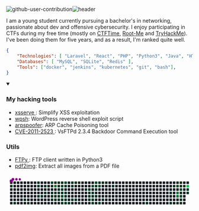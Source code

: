 ![github-user-contribution](https://github.com/user-attachments/assets/20f16eec-0820-42eb-be97-debef13faa09)![header](https://capsule-render.vercel.app/api?type=waving&color=auto&height=220&section=header&text=Anas&fontSize=60&animation=fadeIn&fontAlignY=38&desc=Pentester%2C%20Developer&descAlignY=51&descAlign=62)

I am a young student currently pursuing a bachelor's in networking, passionate about dev and offensive cybersecurity. I enjoy participating in CTFs during my free time (mostly on <a href="https://ctftime.org/user/157452">CTFTime</a>, <a href="https://www.root-me.org/NullBrunk?q=%2FNullbrunk">Root-Me</a> and <a href="https://tryhackme.com/r/p/NullBrunk">TryHackMe</a>). I've been doing them for five years, and as a result, I'm ranked quite well.

```json
{
    "Technologies": [ "Laravel", "React", "PHP", "Python3", "Java", "HTML/CSS/JS" ],
    "Databases": [ "MySQL", "SQLite", "Redis" ],
    "Tools": ["docker", "jenkins", "kubernetes", "git", "bash"],
}
```

<details open>
    <summary><h3>My hacking tools</h3></summary>
    <ul>
        <li><a href="https://www.github.com/NullBrunk/https://github.com/NullBrunk/xsserve">xsserve </a>: Simplify XSS exploitation</li>
        <li><a href="https://www.github.com/NullBrunk/wpsh">wpsh</a>: WordPress reverse shell exploit script</li>
        <li><a href="https://www.github.com/NullBrunk/arpspoofer">arpspoofer</a>: ARP Cache Poisoning tool</li>
        <li><a href="https://www.github.com/NullBrunk/CVE-2011-2523 ">CVE-2011-2523 </a>: VsFTPd 2.3.4 Backdoor Command Execution tool</li>
    </ul>
    <summary><h3>Utils</h3></summary>
    <ul>
        <li><a href="https://www.github.com/NullBrunk/FTPy ">FTPy </a>:  FTP client written in Python3 </li>
        <li><a href="https://www.github.com/NullBrunk/arpspoofer">pdf2img</a>: Extract all images from a PDF file </li>
    </ul>
</details>

<svg viewBox="-16 -32 880 192" width="880" height="192" xmlns="http://www.w3.org/2000/svg"><desc>Generated with https://github.com/Platane/snk</desc><style>:root{--cb:#1b1f230a;--cs:purple;--ce:#161b22;--c0:#161b22;--c1:#01311f;--c2:#034525;--c3:#0f6d31;--c4:#00c647}.c{shape-rendering:geometricPrecision;fill:var(--ce);stroke-width:1px;stroke:var(--cb);animation:none 42700ms linear infinite;width:12px;height:12px}@keyframes c0{0.46%{fill:var(--c1)}0.48%,100%{fill:var(--ce)}}.c.c0{fill:var(--c1);animation-name:c0}@keyframes c1{1.86%{fill:var(--c1)}1.88%,100%{fill:var(--ce)}}.c.c1{fill:var(--c1);animation-name:c1}@keyframes c2{3.27%{fill:var(--c1)}3.29%,100%{fill:var(--ce)}}.c.c2{fill:var(--c1);animation-name:c2}@keyframes c3{2.8%{fill:var(--c1)}2.82%,100%{fill:var(--ce)}}.c.c3{fill:var(--c1);animation-name:c3}@keyframes c4{28.33%{fill:var(--c1)}28.35%,100%{fill:var(--ce)}}.c.c4{fill:var(--c1);animation-name:c4}@keyframes c5{28.09%{fill:var(--c1)}28.11%,100%{fill:var(--ce)}}.c.c5{fill:var(--c1);animation-name:c5}@keyframes c6{4.44%{fill:var(--c1)}4.46%,100%{fill:var(--ce)}}.c.c6{fill:var(--c1);animation-name:c6}@keyframes c7{4.67%{fill:var(--c1)}4.69%,100%{fill:var(--ce)}}.c.c7{fill:var(--c1);animation-name:c7}@keyframes c8{27.62%{fill:var(--c1)}27.64%,100%{fill:var(--ce)}}.c.c8{fill:var(--c1);animation-name:c8}@keyframes c9{5.14%{fill:var(--c1)}5.16%,100%{fill:var(--ce)}}.c.c9{fill:var(--c1);animation-name:c9}@keyframes ca{57.84%{fill:var(--c2)}57.86%,100%{fill:var(--ce)}}.c.ca{fill:var(--c2);animation-name:ca}@keyframes cb{27.16%{fill:var(--c1)}27.18%,100%{fill:var(--ce)}}.c.cb{fill:var(--c1);animation-name:cb}@keyframes cc{5.61%{fill:var(--c1)}5.63%,100%{fill:var(--ce)}}.c.cc{fill:var(--c1);animation-name:cc}@keyframes cd{8.19%{fill:var(--c1)}8.21%,100%{fill:var(--ce)}}.c.cd{fill:var(--c1);animation-name:cd}@keyframes ce{8.42%{fill:var(--c1)}8.44%,100%{fill:var(--ce)}}.c.ce{fill:var(--c1);animation-name:ce}@keyframes cf{25.75%{fill:var(--c1)}25.77%,100%{fill:var(--ce)}}.c.cf{fill:var(--c1);animation-name:cf}@keyframes cg{77.51%{fill:var(--c3)}77.53%,100%{fill:var(--ce)}}.c.cg{fill:var(--c3);animation-name:cg}@keyframes ch{5.84%{fill:var(--c1)}5.86%,100%{fill:var(--ce)}}.c.ch{fill:var(--c1);animation-name:ch}@keyframes ci{7.95%{fill:var(--c1)}7.97%,100%{fill:var(--ce)}}.c.ci{fill:var(--c1);animation-name:ci}@keyframes cj{8.66%{fill:var(--c1)}8.68%,100%{fill:var(--ce)}}.c.cj{fill:var(--c1);animation-name:cj}@keyframes ck{24.58%{fill:var(--c1)}24.6%,100%{fill:var(--ce)}}.c.ck{fill:var(--c1);animation-name:ck}@keyframes cl{24.35%{fill:var(--c1)}24.37%,100%{fill:var(--ce)}}.c.cl{fill:var(--c1);animation-name:cl}@keyframes cm{24.11%{fill:var(--c1)}24.13%,100%{fill:var(--ce)}}.c.cm{fill:var(--c1);animation-name:cm}@keyframes cn{6.08%{fill:var(--c1)}6.1%,100%{fill:var(--ce)}}.c.cn{fill:var(--c1);animation-name:cn}@keyframes co{7.72%{fill:var(--c1)}7.74%,100%{fill:var(--ce)}}.c.co{fill:var(--c1);animation-name:co}@keyframes cp{7.48%{fill:var(--c1)}7.5%,100%{fill:var(--ce)}}.c.cp{fill:var(--c1);animation-name:cp}@keyframes cq{24.81%{fill:var(--c1)}24.83%,100%{fill:var(--ce)}}.c.cq{fill:var(--c1);animation-name:cq}@keyframes cr{55.49%{fill:var(--c2)}55.51%,100%{fill:var(--ce)}}.c.cr{fill:var(--c2);animation-name:cr}@keyframes cs{23.88%{fill:var(--c1)}23.9%,100%{fill:var(--ce)}}.c.cs{fill:var(--c1);animation-name:cs}@keyframes ct{6.31%{fill:var(--c1)}6.33%,100%{fill:var(--ce)}}.c.ct{fill:var(--c1);animation-name:ct}@keyframes cu{56.2%{fill:var(--c2)}56.22%,100%{fill:var(--ce)}}.c.cu{fill:var(--c2);animation-name:cu}@keyframes cv{7.25%{fill:var(--c1)}7.27%,100%{fill:var(--ce)}}.c.cv{fill:var(--c1);animation-name:cv}@keyframes cw{9.36%{fill:var(--c1)}9.38%,100%{fill:var(--ce)}}.c.cw{fill:var(--c1);animation-name:cw}@keyframes cx{55.03%{fill:var(--c2)}55.05%,100%{fill:var(--ce)}}.c.cx{fill:var(--c2);animation-name:cx}@keyframes cy{23.41%{fill:var(--c1)}23.43%,100%{fill:var(--ce)}}.c.cy{fill:var(--c1);animation-name:cy}@keyframes cz{6.55%{fill:var(--c1)}6.57%,100%{fill:var(--ce)}}.c.cz{fill:var(--c1);animation-name:cz}@keyframes c10{6.78%{fill:var(--c1)}6.8%,100%{fill:var(--ce)}}.c.c10{fill:var(--c1);animation-name:c10}@keyframes c11{7.02%{fill:var(--c1)}7.04%,100%{fill:var(--ce)}}.c.c11{fill:var(--c1);animation-name:c11}@keyframes c12{9.59%{fill:var(--c1)}9.61%,100%{fill:var(--ce)}}.c.c12{fill:var(--c1);animation-name:c12}@keyframes c13{9.83%{fill:var(--c1)}9.85%,100%{fill:var(--ce)}}.c.c13{fill:var(--c1);animation-name:c13}@keyframes c14{22.71%{fill:var(--c1)}22.73%,100%{fill:var(--ce)}}.c.c14{fill:var(--c1);animation-name:c14}@keyframes c15{22.94%{fill:var(--c1)}22.96%,100%{fill:var(--ce)}}.c.c15{fill:var(--c1);animation-name:c15}@keyframes c16{10.29%{fill:var(--c1)}10.31%,100%{fill:var(--ce)}}.c.c16{fill:var(--c1);animation-name:c16}@keyframes c17{22.47%{fill:var(--c1)}22.49%,100%{fill:var(--ce)}}.c.c17{fill:var(--c1);animation-name:c17}@keyframes c18{10.53%{fill:var(--c1)}10.55%,100%{fill:var(--ce)}}.c.c18{fill:var(--c1);animation-name:c18}@keyframes c19{22.24%{fill:var(--c1)}22.26%,100%{fill:var(--ce)}}.c.c19{fill:var(--c1);animation-name:c19}@keyframes c1a{11%{fill:var(--c1)}11.02%,100%{fill:var(--ce)}}.c.c1a{fill:var(--c1);animation-name:c1a}@keyframes c1b{13.81%{fill:var(--c1)}13.83%,100%{fill:var(--ce)}}.c.c1b{fill:var(--c1);animation-name:c1b}@keyframes c1c{13.57%{fill:var(--c1)}13.59%,100%{fill:var(--ce)}}.c.c1c{fill:var(--c1);animation-name:c1c}@keyframes c1d{14.28%{fill:var(--c1)}14.3%,100%{fill:var(--ce)}}.c.c1d{fill:var(--c1);animation-name:c1d}@keyframes c1e{14.98%{fill:var(--c1)}15%,100%{fill:var(--ce)}}.c.c1e{fill:var(--c1);animation-name:c1e}@keyframes c1f{15.21%{fill:var(--c1)}15.23%,100%{fill:var(--ce)}}.c.c1f{fill:var(--c1);animation-name:c1f}@keyframes c1g{52.92%{fill:var(--c2)}52.94%,100%{fill:var(--ce)}}.c.c1g{fill:var(--c2);animation-name:c1g}@keyframes c1h{14.51%{fill:var(--c1)}14.53%,100%{fill:var(--ce)}}.c.c1h{fill:var(--c1);animation-name:c1h}@keyframes c1i{12.4%{fill:var(--c1)}12.42%,100%{fill:var(--ce)}}.c.c1i{fill:var(--c1);animation-name:c1i}@keyframes c1j{12.17%{fill:var(--c1)}12.19%,100%{fill:var(--ce)}}.c.c1j{fill:var(--c1);animation-name:c1j}@keyframes c1k{11.93%{fill:var(--c1)}11.95%,100%{fill:var(--ce)}}.c.c1k{fill:var(--c1);animation-name:c1k}@keyframes c1l{52.45%{fill:var(--c2)}52.47%,100%{fill:var(--ce)}}.c.c1l{fill:var(--c2);animation-name:c1l}@keyframes c1m{51.75%{fill:var(--c1)}51.77%,100%{fill:var(--ce)}}.c.c1m{fill:var(--c1);animation-name:c1m}@keyframes c1n{13.1%{fill:var(--c1)}13.12%,100%{fill:var(--ce)}}.c.c1n{fill:var(--c1);animation-name:c1n}@keyframes c1o{12.64%{fill:var(--c1)}12.66%,100%{fill:var(--ce)}}.c.c1o{fill:var(--c1);animation-name:c1o}@keyframes c1p{20.36%{fill:var(--c1)}20.38%,100%{fill:var(--ce)}}.c.c1p{fill:var(--c1);animation-name:c1p}@keyframes c1q{51.98%{fill:var(--c2)}52%,100%{fill:var(--ce)}}.c.c1q{fill:var(--c2);animation-name:c1q}@keyframes c1r{16.62%{fill:var(--c1)}16.64%,100%{fill:var(--ce)}}.c.c1r{fill:var(--c1);animation-name:c1r}@keyframes c1s{18.26%{fill:var(--c1)}18.28%,100%{fill:var(--ce)}}.c.c1s{fill:var(--c1);animation-name:c1s}@keyframes c1t{16.15%{fill:var(--c1)}16.17%,100%{fill:var(--ce)}}.c.c1t{fill:var(--c1);animation-name:c1t}@keyframes c1u{18.49%{fill:var(--c1)}18.51%,100%{fill:var(--ce)}}.c.c1u{fill:var(--c1);animation-name:c1u}@keyframes c1v{19.19%{fill:var(--c1)}19.21%,100%{fill:var(--ce)}}.c.c1v{fill:var(--c1);animation-name:c1v}@keyframes c1w{37.23%{fill:var(--c1)}37.25%,100%{fill:var(--ce)}}.c.c1w{fill:var(--c1);animation-name:c1w}@keyframes c1x{43.32%{fill:var(--c1)}43.34%,100%{fill:var(--ce)}}.c.c1x{fill:var(--c1);animation-name:c1x}@keyframes c1y{38.87%{fill:var(--c1)}38.89%,100%{fill:var(--ce)}}.c.c1y{fill:var(--c1);animation-name:c1y}@keyframes c1z{42.61%{fill:var(--c1)}42.63%,100%{fill:var(--ce)}}.c.c1z{fill:var(--c1);animation-name:c1z}@keyframes c20{42.14%{fill:var(--c1)}42.16%,100%{fill:var(--ce)}}.c.c20{fill:var(--c1);animation-name:c20}@keyframes c21{67.2%{fill:var(--c2)}67.22%,100%{fill:var(--ce)}}.c.c21{fill:var(--c2);animation-name:c21}@keyframes c22{68.61%{fill:var(--c3)}68.63%,100%{fill:var(--ce)}}.c.c22{fill:var(--c3);animation-name:c22}@keyframes c23{68.37%{fill:var(--c3)}68.39%,100%{fill:var(--ce)}}.c.c23{fill:var(--c3);animation-name:c23}@keyframes c24{39.33%{fill:var(--c1)}39.35%,100%{fill:var(--ce)}}.c.c24{fill:var(--c1);animation-name:c24}@keyframes c25{41.91%{fill:var(--c1)}41.93%,100%{fill:var(--ce)}}.c.c25{fill:var(--c1);animation-name:c25}@keyframes c26{41.68%{fill:var(--c1)}41.7%,100%{fill:var(--ce)}}.c.c26{fill:var(--c1);animation-name:c26}@keyframes c27{45.66%{fill:var(--c2)}45.68%,100%{fill:var(--ce)}}.c.c27{fill:var(--c2);animation-name:c27}@keyframes c28{45.42%{fill:var(--c1)}45.44%,100%{fill:var(--ce)}}.c.c28{fill:var(--c1);animation-name:c28}@keyframes c29{68.14%{fill:var(--c2)}68.16%,100%{fill:var(--ce)}}.c.c29{fill:var(--c2);animation-name:c29}@keyframes c2a{39.8%{fill:var(--c1)}39.82%,100%{fill:var(--ce)}}.c.c2a{fill:var(--c1);animation-name:c2a}@keyframes c2b{39.57%{fill:var(--c1)}39.59%,100%{fill:var(--ce)}}.c.c2b{fill:var(--c1);animation-name:c2b}@keyframes c2c{41.44%{fill:var(--c1)}41.46%,100%{fill:var(--ce)}}.c.c2c{fill:var(--c1);animation-name:c2c}@keyframes c2d{87.11%{fill:var(--c4)}87.13%,100%{fill:var(--ce)}}.c.c2d{fill:var(--c4);animation-name:c2d}@keyframes c2e{40.97%{fill:var(--c1)}40.99%,100%{fill:var(--ce)}}.c.c2e{fill:var(--c1);animation-name:c2e}@keyframes c2f{40.74%{fill:var(--c1)}40.76%,100%{fill:var(--ce)}}.c.c2f{fill:var(--c1);animation-name:c2f}.u{transform-origin:0 0;transform:scale(0,1);animation:none linear 42700ms infinite}@keyframes u0{0.46%{transform:scale(0.000,1)}0.48%,1.86%{transform:scale(0.014,1)}1.88%,2.8%{transform:scale(0.027,1)}2.82%,3.27%{transform:scale(0.041,1)}3.29%,4.44%{transform:scale(0.055,1)}4.46%,4.67%{transform:scale(0.068,1)}4.69%,5.14%{transform:scale(0.082,1)}5.16%,5.61%{transform:scale(0.096,1)}5.63%,5.84%{transform:scale(0.110,1)}5.86%,6.08%{transform:scale(0.123,1)}6.1%,6.31%{transform:scale(0.137,1)}6.33%,6.55%{transform:scale(0.151,1)}6.57%,6.78%{transform:scale(0.164,1)}6.8%,7.02%{transform:scale(0.178,1)}7.04%,7.25%{transform:scale(0.192,1)}7.27%,7.48%{transform:scale(0.205,1)}7.5%,7.72%{transform:scale(0.219,1)}7.74%,7.95%{transform:scale(0.233,1)}7.97%,8.19%{transform:scale(0.247,1)}8.21%,8.42%{transform:scale(0.260,1)}8.44%,8.66%{transform:scale(0.274,1)}8.68%,9.36%{transform:scale(0.288,1)}9.38%,9.59%{transform:scale(0.301,1)}9.61%,9.83%{transform:scale(0.315,1)}9.85%,10.29%{transform:scale(0.329,1)}10.31%,10.53%{transform:scale(0.342,1)}10.55%,11%{transform:scale(0.356,1)}11.02%,11.93%{transform:scale(0.370,1)}11.95%,12.17%{transform:scale(0.384,1)}12.19%,12.4%{transform:scale(0.397,1)}12.42%,12.64%{transform:scale(0.411,1)}12.66%,13.1%{transform:scale(0.425,1)}13.12%,13.57%{transform:scale(0.438,1)}13.59%,13.81%{transform:scale(0.452,1)}13.83%,14.28%{transform:scale(0.466,1)}14.3%,14.51%{transform:scale(0.479,1)}14.53%,14.98%{transform:scale(0.493,1)}15%,15.21%{transform:scale(0.507,1)}15.23%,16.15%{transform:scale(0.521,1)}16.17%,16.62%{transform:scale(0.534,1)}16.64%,18.26%{transform:scale(0.548,1)}18.28%,18.49%{transform:scale(0.562,1)}18.51%,19.19%{transform:scale(0.575,1)}19.21%,20.36%{transform:scale(0.589,1)}20.38%,22.24%{transform:scale(0.603,1)}22.26%,22.47%{transform:scale(0.616,1)}22.49%,22.71%{transform:scale(0.630,1)}22.73%,22.94%{transform:scale(0.644,1)}22.96%,23.41%{transform:scale(0.658,1)}23.43%,23.88%{transform:scale(0.671,1)}23.9%,24.11%{transform:scale(0.685,1)}24.13%,24.35%{transform:scale(0.699,1)}24.37%,24.58%{transform:scale(0.712,1)}24.6%,24.81%{transform:scale(0.726,1)}24.83%,25.75%{transform:scale(0.740,1)}25.77%,27.16%{transform:scale(0.753,1)}27.18%,27.62%{transform:scale(0.767,1)}27.64%,28.09%{transform:scale(0.781,1)}28.11%,28.33%{transform:scale(0.795,1)}28.35%,37.23%{transform:scale(0.808,1)}37.25%,38.87%{transform:scale(0.822,1)}38.89%,39.33%{transform:scale(0.836,1)}39.35%,39.57%{transform:scale(0.849,1)}39.59%,39.8%{transform:scale(0.863,1)}39.82%,40.74%{transform:scale(0.877,1)}40.76%,40.97%{transform:scale(0.890,1)}40.99%,41.44%{transform:scale(0.904,1)}41.46%,41.68%{transform:scale(0.918,1)}41.7%,41.91%{transform:scale(0.932,1)}41.93%,42.14%{transform:scale(0.945,1)}42.16%,42.61%{transform:scale(0.959,1)}42.63%,43.32%{transform:scale(0.973,1)}43.34%,45.42%{transform:scale(0.986,1)}45.44%,100%{transform:scale(1.000,1)}}.u.u0{fill:var(--c1);animation-name:u0;transform-origin:0.0px 0}@keyframes u1{45.66%{transform:scale(0.000,1)}45.68%,100%{transform:scale(1.000,1)}}.u.u1{fill:var(--c2);animation-name:u1;transform-origin:703.5px 0}@keyframes u2{51.75%{transform:scale(0.000,1)}51.77%,100%{transform:scale(1.000,1)}}.u.u2{fill:var(--c1);animation-name:u2;transform-origin:713.1px 0}@keyframes u3{51.98%{transform:scale(0.000,1)}52%,52.45%{transform:scale(0.111,1)}52.47%,52.92%{transform:scale(0.222,1)}52.94%,55.03%{transform:scale(0.333,1)}55.05%,55.49%{transform:scale(0.444,1)}55.51%,56.2%{transform:scale(0.556,1)}56.22%,57.84%{transform:scale(0.667,1)}57.86%,67.2%{transform:scale(0.778,1)}67.22%,68.14%{transform:scale(0.889,1)}68.16%,100%{transform:scale(1.000,1)}}.u.u3{fill:var(--c2);animation-name:u3;transform-origin:722.7px 0}@keyframes u4{68.37%{transform:scale(0.000,1)}68.39%,68.61%{transform:scale(0.333,1)}68.63%,77.51%{transform:scale(0.667,1)}77.53%,100%{transform:scale(1.000,1)}}.u.u4{fill:var(--c3);animation-name:u4;transform-origin:809.5px 0}@keyframes u5{87.11%{transform:scale(0.000,1)}87.13%,100%{transform:scale(1.000,1)}}.u.u5{fill:var(--c4);animation-name:u5;transform-origin:838.4px 0}.s{shape-rendering:geometricPrecision;fill:var(--cs);animation:none linear 42700ms infinite}@keyframes s0{0%,99.77%{transform:translate(0px,-16px)}0.47%{transform:translate(0px,16px)}0.7%{transform:translate(16px,16px)}1.87%{transform:translate(16px,96px)}2.81%{transform:translate(80px,96px)}3.04%{transform:translate(80px,80px)}3.28%{transform:translate(64px,80px)}3.51%{transform:translate(64px,64px)}4.92%{transform:translate(160px,64px)}5.15%{transform:translate(160px,48px)}6.56%{transform:translate(256px,48px)}7.03%{transform:translate(256px,80px)}7.49%{transform:translate(224px,80px)}7.73%,56.44%{transform:translate(224px,64px)}8.2%{transform:translate(192px,64px)}8.43%{transform:translate(192px,80px)}9.13%{transform:translate(240px,80px)}9.37%{transform:translate(240px,96px)}10.07%{transform:translate(288px,96px)}10.3%{transform:translate(288px,80px)}10.77%{transform:translate(320px,80px)}11.01%{transform:translate(320px,96px)}11.94%{transform:translate(384px,96px)}12.41%,14.75%{transform:translate(384px,64px)}12.65%{transform:translate(400px,64px)}13.11%,51.52%{transform:translate(400px,32px)}13.82%{transform:translate(352px,32px)}14.05%{transform:translate(352px,48px)}14.52%{transform:translate(384px,48px)}14.99%{transform:translate(368px,64px)}15.22%{transform:translate(368px,80px)}16.16%,17.1%{transform:translate(432px,80px)}16.39%{transform:translate(432px,96px)}16.63%{transform:translate(416px,96px)}16.86%{transform:translate(416px,80px)}18.27%{transform:translate(432px,0px)}18.97%{transform:translate(480px,0px)}19.2%{transform:translate(480px,16px)}19.44%{transform:translate(464px,16px)}19.67%{transform:translate(464px,0px)}20.37%,52.22%{transform:translate(416px,0px)}20.61%{transform:translate(416px,-16px)}22.01%{transform:translate(320px,-16px)}22.25%{transform:translate(320px,0px)}22.72%{transform:translate(288px,0px)}22.95%{transform:translate(288px,16px)}23.42%{transform:translate(256px,16px)}23.65%{transform:translate(256px,32px)}24.12%,26.46%{transform:translate(224px,32px)}24.59%,26%,57.38%{transform:translate(224px,0px)}24.82%,55.27%{transform:translate(240px,0px)}25.06%{transform:translate(240px,-16px)}25.53%{transform:translate(208px,-16px)}25.76%,77.75%{transform:translate(208px,0px)}26.93%,29.74%{transform:translate(192px,32px)}27.17%,29.51%{transform:translate(192px,16px)}28.1%{transform:translate(128px,16px)}28.34%{transform:translate(128px,0px)}29.04%{transform:translate(176px,0px)}29.27%{transform:translate(176px,16px)}36.3%{transform:translate(640px,32px)}37.24%{transform:translate(640px,96px)}39.58%{transform:translate(800px,96px)}39.81%{transform:translate(800px,80px)}40.28%{transform:translate(832px,80px)}40.98%{transform:translate(832px,32px)}41.22%{transform:translate(816px,32px)}41.45%{transform:translate(816px,16px)}41.69%,67.45%{transform:translate(800px,16px)}41.92%{transform:translate(800px,0px)}42.39%{transform:translate(768px,0px)}42.62%{transform:translate(768px,16px)}42.86%{transform:translate(752px,16px)}43.56%{transform:translate(752px,64px)}43.79%{transform:translate(768px,64px)}44.03%{transform:translate(768px,80px)}44.73%{transform:translate(816px,80px)}45.2%{transform:translate(816px,48px)}45.43%{transform:translate(800px,48px)}45.67%{transform:translate(800px,32px)}51.76%{transform:translate(400px,16px)}51.99%{transform:translate(416px,16px)}52.69%{transform:translate(384px,0px)}52.93%{transform:translate(384px,16px)}53.16%{transform:translate(368px,16px)}53.4%{transform:translate(368px,0px)}56.21%{transform:translate(240px,64px)}57.85%{transform:translate(192px,0px)}58.08%{transform:translate(192px,-16px)}66.74%{transform:translate(784px,-16px)}67.21%,69.09%{transform:translate(784px,16px)}68.15%{transform:translate(800px,64px)}68.38%{transform:translate(784px,64px)}77.52%{transform:translate(208px,16px)}86.89%{transform:translate(832px,0px)}87.12%{transform:translate(832px,16px)}98.36%{transform:translate(64px,16px)}98.83%{transform:translate(64px,-16px)}}.s.s0{transform:translate(0px,-16px);animation-name:s0}@keyframes s1{0%,99.77%{transform:translate(16px,-16px)}0.23%{transform:translate(0px,-16px)}0.7%{transform:translate(0px,16px)}0.94%{transform:translate(16px,16px)}2.11%{transform:translate(16px,96px)}3.04%{transform:translate(80px,96px)}3.28%{transform:translate(80px,80px)}3.51%{transform:translate(64px,80px)}3.75%{transform:translate(64px,64px)}5.15%{transform:translate(160px,64px)}5.39%{transform:translate(160px,48px)}6.79%{transform:translate(256px,48px)}7.26%{transform:translate(256px,80px)}7.73%{transform:translate(224px,80px)}7.96%,56.67%{transform:translate(224px,64px)}8.43%{transform:translate(192px,64px)}8.67%{transform:translate(192px,80px)}9.37%{transform:translate(240px,80px)}9.6%{transform:translate(240px,96px)}10.3%{transform:translate(288px,96px)}10.54%{transform:translate(288px,80px)}11.01%{transform:translate(320px,80px)}11.24%{transform:translate(320px,96px)}12.18%{transform:translate(384px,96px)}12.65%,14.99%{transform:translate(384px,64px)}12.88%{transform:translate(400px,64px)}13.35%,51.76%{transform:translate(400px,32px)}14.05%{transform:translate(352px,32px)}14.29%{transform:translate(352px,48px)}14.75%{transform:translate(384px,48px)}15.22%{transform:translate(368px,64px)}15.46%{transform:translate(368px,80px)}16.39%,17.33%{transform:translate(432px,80px)}16.63%{transform:translate(432px,96px)}16.86%{transform:translate(416px,96px)}17.1%{transform:translate(416px,80px)}18.5%{transform:translate(432px,0px)}19.2%{transform:translate(480px,0px)}19.44%{transform:translate(480px,16px)}19.67%{transform:translate(464px,16px)}19.91%{transform:translate(464px,0px)}20.61%,52.46%{transform:translate(416px,0px)}20.84%{transform:translate(416px,-16px)}22.25%{transform:translate(320px,-16px)}22.48%{transform:translate(320px,0px)}22.95%{transform:translate(288px,0px)}23.19%{transform:translate(288px,16px)}23.65%{transform:translate(256px,16px)}23.89%{transform:translate(256px,32px)}24.36%,26.7%{transform:translate(224px,32px)}24.82%,26.23%,57.61%{transform:translate(224px,0px)}25.06%,55.5%{transform:translate(240px,0px)}25.29%{transform:translate(240px,-16px)}25.76%{transform:translate(208px,-16px)}26%,77.99%{transform:translate(208px,0px)}27.17%,29.98%{transform:translate(192px,32px)}27.4%,29.74%{transform:translate(192px,16px)}28.34%{transform:translate(128px,16px)}28.57%{transform:translate(128px,0px)}29.27%{transform:translate(176px,0px)}29.51%{transform:translate(176px,16px)}36.53%{transform:translate(640px,32px)}37.47%{transform:translate(640px,96px)}39.81%{transform:translate(800px,96px)}40.05%{transform:translate(800px,80px)}40.52%{transform:translate(832px,80px)}41.22%{transform:translate(832px,32px)}41.45%{transform:translate(816px,32px)}41.69%{transform:translate(816px,16px)}41.92%,67.68%{transform:translate(800px,16px)}42.15%{transform:translate(800px,0px)}42.62%{transform:translate(768px,0px)}42.86%{transform:translate(768px,16px)}43.09%{transform:translate(752px,16px)}43.79%{transform:translate(752px,64px)}44.03%{transform:translate(768px,64px)}44.26%{transform:translate(768px,80px)}44.96%{transform:translate(816px,80px)}45.43%{transform:translate(816px,48px)}45.67%{transform:translate(800px,48px)}45.9%{transform:translate(800px,32px)}51.99%{transform:translate(400px,16px)}52.22%{transform:translate(416px,16px)}52.93%{transform:translate(384px,0px)}53.16%{transform:translate(384px,16px)}53.4%{transform:translate(368px,16px)}53.63%{transform:translate(368px,0px)}56.44%{transform:translate(240px,64px)}58.08%{transform:translate(192px,0px)}58.31%{transform:translate(192px,-16px)}66.98%{transform:translate(784px,-16px)}67.45%,69.32%{transform:translate(784px,16px)}68.38%{transform:translate(800px,64px)}68.62%{transform:translate(784px,64px)}77.75%{transform:translate(208px,16px)}87.12%{transform:translate(832px,0px)}87.35%{transform:translate(832px,16px)}98.59%{transform:translate(64px,16px)}99.06%{transform:translate(64px,-16px)}}.s.s1{transform:translate(16px,-16px);animation-name:s1}@keyframes s2{0%,99.77%{transform:translate(32px,-16px)}0.47%{transform:translate(0px,-16px)}0.94%{transform:translate(0px,16px)}1.17%{transform:translate(16px,16px)}2.34%{transform:translate(16px,96px)}3.28%{transform:translate(80px,96px)}3.51%{transform:translate(80px,80px)}3.75%{transform:translate(64px,80px)}3.98%{transform:translate(64px,64px)}5.39%{transform:translate(160px,64px)}5.62%{transform:translate(160px,48px)}7.03%{transform:translate(256px,48px)}7.49%{transform:translate(256px,80px)}7.96%{transform:translate(224px,80px)}8.2%,56.91%{transform:translate(224px,64px)}8.67%{transform:translate(192px,64px)}8.9%{transform:translate(192px,80px)}9.6%{transform:translate(240px,80px)}9.84%{transform:translate(240px,96px)}10.54%{transform:translate(288px,96px)}10.77%{transform:translate(288px,80px)}11.24%{transform:translate(320px,80px)}11.48%{transform:translate(320px,96px)}12.41%{transform:translate(384px,96px)}12.88%,15.22%{transform:translate(384px,64px)}13.11%{transform:translate(400px,64px)}13.58%,51.99%{transform:translate(400px,32px)}14.29%{transform:translate(352px,32px)}14.52%{transform:translate(352px,48px)}14.99%{transform:translate(384px,48px)}15.46%{transform:translate(368px,64px)}15.69%{transform:translate(368px,80px)}16.63%,17.56%{transform:translate(432px,80px)}16.86%{transform:translate(432px,96px)}17.1%{transform:translate(416px,96px)}17.33%{transform:translate(416px,80px)}18.74%{transform:translate(432px,0px)}19.44%{transform:translate(480px,0px)}19.67%{transform:translate(480px,16px)}19.91%{transform:translate(464px,16px)}20.14%{transform:translate(464px,0px)}20.84%,52.69%{transform:translate(416px,0px)}21.08%{transform:translate(416px,-16px)}22.48%{transform:translate(320px,-16px)}22.72%{transform:translate(320px,0px)}23.19%{transform:translate(288px,0px)}23.42%{transform:translate(288px,16px)}23.89%{transform:translate(256px,16px)}24.12%{transform:translate(256px,32px)}24.59%,26.93%{transform:translate(224px,32px)}25.06%,26.46%,57.85%{transform:translate(224px,0px)}25.29%,55.74%{transform:translate(240px,0px)}25.53%{transform:translate(240px,-16px)}26%{transform:translate(208px,-16px)}26.23%,78.22%{transform:translate(208px,0px)}27.4%,30.21%{transform:translate(192px,32px)}27.63%,29.98%{transform:translate(192px,16px)}28.57%{transform:translate(128px,16px)}28.81%{transform:translate(128px,0px)}29.51%{transform:translate(176px,0px)}29.74%{transform:translate(176px,16px)}36.77%{transform:translate(640px,32px)}37.7%{transform:translate(640px,96px)}40.05%{transform:translate(800px,96px)}40.28%{transform:translate(800px,80px)}40.75%{transform:translate(832px,80px)}41.45%{transform:translate(832px,32px)}41.69%{transform:translate(816px,32px)}41.92%{transform:translate(816px,16px)}42.15%,67.92%{transform:translate(800px,16px)}42.39%{transform:translate(800px,0px)}42.86%{transform:translate(768px,0px)}43.09%{transform:translate(768px,16px)}43.33%{transform:translate(752px,16px)}44.03%{transform:translate(752px,64px)}44.26%{transform:translate(768px,64px)}44.5%{transform:translate(768px,80px)}45.2%{transform:translate(816px,80px)}45.67%{transform:translate(816px,48px)}45.9%{transform:translate(800px,48px)}46.14%{transform:translate(800px,32px)}52.22%{transform:translate(400px,16px)}52.46%{transform:translate(416px,16px)}53.16%{transform:translate(384px,0px)}53.4%{transform:translate(384px,16px)}53.63%{transform:translate(368px,16px)}53.86%{transform:translate(368px,0px)}56.67%{transform:translate(240px,64px)}58.31%{transform:translate(192px,0px)}58.55%{transform:translate(192px,-16px)}67.21%{transform:translate(784px,-16px)}67.68%,69.56%{transform:translate(784px,16px)}68.62%{transform:translate(800px,64px)}68.85%{transform:translate(784px,64px)}77.99%{transform:translate(208px,16px)}87.35%{transform:translate(832px,0px)}87.59%{transform:translate(832px,16px)}98.83%{transform:translate(64px,16px)}99.3%{transform:translate(64px,-16px)}}.s.s2{transform:translate(32px,-16px);animation-name:s2}@keyframes s3{0%,99.77%{transform:translate(48px,-16px)}0.7%{transform:translate(0px,-16px)}1.17%{transform:translate(0px,16px)}1.41%{transform:translate(16px,16px)}2.58%{transform:translate(16px,96px)}3.51%{transform:translate(80px,96px)}3.75%{transform:translate(80px,80px)}3.98%{transform:translate(64px,80px)}4.22%{transform:translate(64px,64px)}5.62%{transform:translate(160px,64px)}5.85%{transform:translate(160px,48px)}7.26%{transform:translate(256px,48px)}7.73%{transform:translate(256px,80px)}8.2%{transform:translate(224px,80px)}8.43%,57.14%{transform:translate(224px,64px)}8.9%{transform:translate(192px,64px)}9.13%{transform:translate(192px,80px)}9.84%{transform:translate(240px,80px)}10.07%{transform:translate(240px,96px)}10.77%{transform:translate(288px,96px)}11.01%{transform:translate(288px,80px)}11.48%{transform:translate(320px,80px)}11.71%{transform:translate(320px,96px)}12.65%{transform:translate(384px,96px)}13.11%,15.46%{transform:translate(384px,64px)}13.35%{transform:translate(400px,64px)}13.82%,52.22%{transform:translate(400px,32px)}14.52%{transform:translate(352px,32px)}14.75%{transform:translate(352px,48px)}15.22%{transform:translate(384px,48px)}15.69%{transform:translate(368px,64px)}15.93%{transform:translate(368px,80px)}16.86%,17.8%{transform:translate(432px,80px)}17.1%{transform:translate(432px,96px)}17.33%{transform:translate(416px,96px)}17.56%{transform:translate(416px,80px)}18.97%{transform:translate(432px,0px)}19.67%{transform:translate(480px,0px)}19.91%{transform:translate(480px,16px)}20.14%{transform:translate(464px,16px)}20.37%{transform:translate(464px,0px)}21.08%,52.93%{transform:translate(416px,0px)}21.31%{transform:translate(416px,-16px)}22.72%{transform:translate(320px,-16px)}22.95%{transform:translate(320px,0px)}23.42%{transform:translate(288px,0px)}23.65%{transform:translate(288px,16px)}24.12%{transform:translate(256px,16px)}24.36%{transform:translate(256px,32px)}24.82%,27.17%{transform:translate(224px,32px)}25.29%,26.7%,58.08%{transform:translate(224px,0px)}25.53%,55.97%{transform:translate(240px,0px)}25.76%{transform:translate(240px,-16px)}26.23%{transform:translate(208px,-16px)}26.46%,78.45%{transform:translate(208px,0px)}27.63%,30.44%{transform:translate(192px,32px)}27.87%,30.21%{transform:translate(192px,16px)}28.81%{transform:translate(128px,16px)}29.04%{transform:translate(128px,0px)}29.74%{transform:translate(176px,0px)}29.98%{transform:translate(176px,16px)}37%{transform:translate(640px,32px)}37.94%{transform:translate(640px,96px)}40.28%{transform:translate(800px,96px)}40.52%{transform:translate(800px,80px)}40.98%{transform:translate(832px,80px)}41.69%{transform:translate(832px,32px)}41.92%{transform:translate(816px,32px)}42.15%{transform:translate(816px,16px)}42.39%,68.15%{transform:translate(800px,16px)}42.62%{transform:translate(800px,0px)}43.09%{transform:translate(768px,0px)}43.33%{transform:translate(768px,16px)}43.56%{transform:translate(752px,16px)}44.26%{transform:translate(752px,64px)}44.5%{transform:translate(768px,64px)}44.73%{transform:translate(768px,80px)}45.43%{transform:translate(816px,80px)}45.9%{transform:translate(816px,48px)}46.14%{transform:translate(800px,48px)}46.37%{transform:translate(800px,32px)}52.46%{transform:translate(400px,16px)}52.69%{transform:translate(416px,16px)}53.4%{transform:translate(384px,0px)}53.63%{transform:translate(384px,16px)}53.86%{transform:translate(368px,16px)}54.1%{transform:translate(368px,0px)}56.91%{transform:translate(240px,64px)}58.55%{transform:translate(192px,0px)}58.78%{transform:translate(192px,-16px)}67.45%{transform:translate(784px,-16px)}67.92%,69.79%{transform:translate(784px,16px)}68.85%{transform:translate(800px,64px)}69.09%{transform:translate(784px,64px)}78.22%{transform:translate(208px,16px)}87.59%{transform:translate(832px,0px)}87.82%{transform:translate(832px,16px)}99.06%{transform:translate(64px,16px)}99.53%{transform:translate(64px,-16px)}}.s.s3{transform:translate(48px,-16px);animation-name:s3}</style><rect class="c" x="2" y="2" rx="2" ry="2"/><rect class="c c0" x="2" y="18" rx="2" ry="2"/><rect class="c" x="2" y="34" rx="2" ry="2"/><rect class="c" x="2" y="50" rx="2" ry="2"/><rect class="c" x="2" y="66" rx="2" ry="2"/><rect class="c" x="2" y="82" rx="2" ry="2"/><rect class="c" x="2" y="98" rx="2" ry="2"/><rect class="c" x="18" y="2" rx="2" ry="2"/><rect class="c" x="18" y="18" rx="2" ry="2"/><rect class="c" x="18" y="34" rx="2" ry="2"/><rect class="c" x="18" y="50" rx="2" ry="2"/><rect class="c" x="18" y="66" rx="2" ry="2"/><rect class="c" x="18" y="82" rx="2" ry="2"/><rect class="c c1" x="18" y="98" rx="2" ry="2"/><rect class="c" x="34" y="2" rx="2" ry="2"/><rect class="c" x="34" y="18" rx="2" ry="2"/><rect class="c" x="34" y="34" rx="2" ry="2"/><rect class="c" x="34" y="50" rx="2" ry="2"/><rect class="c" x="34" y="66" rx="2" ry="2"/><rect class="c" x="34" y="82" rx="2" ry="2"/><rect class="c" x="34" y="98" rx="2" ry="2"/><rect class="c" x="50" y="2" rx="2" ry="2"/><rect class="c" x="50" y="18" rx="2" ry="2"/><rect class="c" x="50" y="34" rx="2" ry="2"/><rect class="c" x="50" y="50" rx="2" ry="2"/><rect class="c" x="50" y="66" rx="2" ry="2"/><rect class="c" x="50" y="82" rx="2" ry="2"/><rect class="c" x="50" y="98" rx="2" ry="2"/><rect class="c" x="66" y="2" rx="2" ry="2"/><rect class="c" x="66" y="18" rx="2" ry="2"/><rect class="c" x="66" y="34" rx="2" ry="2"/><rect class="c" x="66" y="50" rx="2" ry="2"/><rect class="c" x="66" y="66" rx="2" ry="2"/><rect class="c c2" x="66" y="82" rx="2" ry="2"/><rect class="c" x="66" y="98" rx="2" ry="2"/><rect class="c" x="82" y="2" rx="2" ry="2"/><rect class="c" x="82" y="18" rx="2" ry="2"/><rect class="c" x="82" y="34" rx="2" ry="2"/><rect class="c" x="82" y="50" rx="2" ry="2"/><rect class="c" x="82" y="66" rx="2" ry="2"/><rect class="c" x="82" y="82" rx="2" ry="2"/><rect class="c c3" x="82" y="98" rx="2" ry="2"/><rect class="c" x="98" y="2" rx="2" ry="2"/><rect class="c" x="98" y="18" rx="2" ry="2"/><rect class="c" x="98" y="34" rx="2" ry="2"/><rect class="c" x="98" y="50" rx="2" ry="2"/><rect class="c" x="98" y="66" rx="2" ry="2"/><rect class="c" x="98" y="82" rx="2" ry="2"/><rect class="c" x="98" y="98" rx="2" ry="2"/><rect class="c" x="114" y="2" rx="2" ry="2"/><rect class="c" x="114" y="18" rx="2" ry="2"/><rect class="c" x="114" y="34" rx="2" ry="2"/><rect class="c" x="114" y="50" rx="2" ry="2"/><rect class="c" x="114" y="66" rx="2" ry="2"/><rect class="c" x="114" y="82" rx="2" ry="2"/><rect class="c" x="114" y="98" rx="2" ry="2"/><rect class="c c4" x="130" y="2" rx="2" ry="2"/><rect class="c c5" x="130" y="18" rx="2" ry="2"/><rect class="c" x="130" y="34" rx="2" ry="2"/><rect class="c" x="130" y="50" rx="2" ry="2"/><rect class="c c6" x="130" y="66" rx="2" ry="2"/><rect class="c" x="130" y="82" rx="2" ry="2"/><rect class="c" x="130" y="98" rx="2" ry="2"/><rect class="c" x="146" y="2" rx="2" ry="2"/><rect class="c" x="146" y="18" rx="2" ry="2"/><rect class="c" x="146" y="34" rx="2" ry="2"/><rect class="c" x="146" y="50" rx="2" ry="2"/><rect class="c c7" x="146" y="66" rx="2" ry="2"/><rect class="c" x="146" y="82" rx="2" ry="2"/><rect class="c" x="146" y="98" rx="2" ry="2"/><rect class="c" x="162" y="2" rx="2" ry="2"/><rect class="c c8" x="162" y="18" rx="2" ry="2"/><rect class="c" x="162" y="34" rx="2" ry="2"/><rect class="c c9" x="162" y="50" rx="2" ry="2"/><rect class="c" x="162" y="66" rx="2" ry="2"/><rect class="c" x="162" y="82" rx="2" ry="2"/><rect class="c" x="162" y="98" rx="2" ry="2"/><rect class="c" x="178" y="2" rx="2" ry="2"/><rect class="c" x="178" y="18" rx="2" ry="2"/><rect class="c" x="178" y="34" rx="2" ry="2"/><rect class="c" x="178" y="50" rx="2" ry="2"/><rect class="c" x="178" y="66" rx="2" ry="2"/><rect class="c" x="178" y="82" rx="2" ry="2"/><rect class="c" x="178" y="98" rx="2" ry="2"/><rect class="c ca" x="194" y="2" rx="2" ry="2"/><rect class="c cb" x="194" y="18" rx="2" ry="2"/><rect class="c" x="194" y="34" rx="2" ry="2"/><rect class="c cc" x="194" y="50" rx="2" ry="2"/><rect class="c cd" x="194" y="66" rx="2" ry="2"/><rect class="c ce" x="194" y="82" rx="2" ry="2"/><rect class="c" x="194" y="98" rx="2" ry="2"/><rect class="c cf" x="210" y="2" rx="2" ry="2"/><rect class="c cg" x="210" y="18" rx="2" ry="2"/><rect class="c" x="210" y="34" rx="2" ry="2"/><rect class="c ch" x="210" y="50" rx="2" ry="2"/><rect class="c ci" x="210" y="66" rx="2" ry="2"/><rect class="c cj" x="210" y="82" rx="2" ry="2"/><rect class="c" x="210" y="98" rx="2" ry="2"/><rect class="c ck" x="226" y="2" rx="2" ry="2"/><rect class="c cl" x="226" y="18" rx="2" ry="2"/><rect class="c cm" x="226" y="34" rx="2" ry="2"/><rect class="c cn" x="226" y="50" rx="2" ry="2"/><rect class="c co" x="226" y="66" rx="2" ry="2"/><rect class="c cp" x="226" y="82" rx="2" ry="2"/><rect class="c" x="226" y="98" rx="2" ry="2"/><rect class="c cq" x="242" y="2" rx="2" ry="2"/><rect class="c cr" x="242" y="18" rx="2" ry="2"/><rect class="c cs" x="242" y="34" rx="2" ry="2"/><rect class="c ct" x="242" y="50" rx="2" ry="2"/><rect class="c cu" x="242" y="66" rx="2" ry="2"/><rect class="c cv" x="242" y="82" rx="2" ry="2"/><rect class="c cw" x="242" y="98" rx="2" ry="2"/><rect class="c cx" x="258" y="2" rx="2" ry="2"/><rect class="c cy" x="258" y="18" rx="2" ry="2"/><rect class="c" x="258" y="34" rx="2" ry="2"/><rect class="c cz" x="258" y="50" rx="2" ry="2"/><rect class="c c10" x="258" y="66" rx="2" ry="2"/><rect class="c c11" x="258" y="82" rx="2" ry="2"/><rect class="c c12" x="258" y="98" rx="2" ry="2"/><rect class="c" x="274" y="2" rx="2" ry="2"/><rect class="c" x="274" y="18" rx="2" ry="2"/><rect class="c" x="274" y="34" rx="2" ry="2"/><rect class="c" x="274" y="50" rx="2" ry="2"/><rect class="c" x="274" y="66" rx="2" ry="2"/><rect class="c" x="274" y="82" rx="2" ry="2"/><rect class="c c13" x="274" y="98" rx="2" ry="2"/><rect class="c c14" x="290" y="2" rx="2" ry="2"/><rect class="c c15" x="290" y="18" rx="2" ry="2"/><rect class="c" x="290" y="34" rx="2" ry="2"/><rect class="c" x="290" y="50" rx="2" ry="2"/><rect class="c" x="290" y="66" rx="2" ry="2"/><rect class="c c16" x="290" y="82" rx="2" ry="2"/><rect class="c" x="290" y="98" rx="2" ry="2"/><rect class="c c17" x="306" y="2" rx="2" ry="2"/><rect class="c" x="306" y="18" rx="2" ry="2"/><rect class="c" x="306" y="34" rx="2" ry="2"/><rect class="c" x="306" y="50" rx="2" ry="2"/><rect class="c" x="306" y="66" rx="2" ry="2"/><rect class="c c18" x="306" y="82" rx="2" ry="2"/><rect class="c" x="306" y="98" rx="2" ry="2"/><rect class="c c19" x="322" y="2" rx="2" ry="2"/><rect class="c" x="322" y="18" rx="2" ry="2"/><rect class="c" x="322" y="34" rx="2" ry="2"/><rect class="c" x="322" y="50" rx="2" ry="2"/><rect class="c" x="322" y="66" rx="2" ry="2"/><rect class="c" x="322" y="82" rx="2" ry="2"/><rect class="c c1a" x="322" y="98" rx="2" ry="2"/><rect class="c" x="338" y="2" rx="2" ry="2"/><rect class="c" x="338" y="18" rx="2" ry="2"/><rect class="c" x="338" y="34" rx="2" ry="2"/><rect class="c" x="338" y="50" rx="2" ry="2"/><rect class="c" x="338" y="66" rx="2" ry="2"/><rect class="c" x="338" y="82" rx="2" ry="2"/><rect class="c" x="338" y="98" rx="2" ry="2"/><rect class="c" x="354" y="2" rx="2" ry="2"/><rect class="c" x="354" y="18" rx="2" ry="2"/><rect class="c c1b" x="354" y="34" rx="2" ry="2"/><rect class="c" x="354" y="50" rx="2" ry="2"/><rect class="c" x="354" y="66" rx="2" ry="2"/><rect class="c" x="354" y="82" rx="2" ry="2"/><rect class="c" x="354" y="98" rx="2" ry="2"/><rect class="c" x="370" y="2" rx="2" ry="2"/><rect class="c" x="370" y="18" rx="2" ry="2"/><rect class="c c1c" x="370" y="34" rx="2" ry="2"/><rect class="c c1d" x="370" y="50" rx="2" ry="2"/><rect class="c c1e" x="370" y="66" rx="2" ry="2"/><rect class="c c1f" x="370" y="82" rx="2" ry="2"/><rect class="c" x="370" y="98" rx="2" ry="2"/><rect class="c" x="386" y="2" rx="2" ry="2"/><rect class="c c1g" x="386" y="18" rx="2" ry="2"/><rect class="c" x="386" y="34" rx="2" ry="2"/><rect class="c c1h" x="386" y="50" rx="2" ry="2"/><rect class="c c1i" x="386" y="66" rx="2" ry="2"/><rect class="c c1j" x="386" y="82" rx="2" ry="2"/><rect class="c c1k" x="386" y="98" rx="2" ry="2"/><rect class="c c1l" x="402" y="2" rx="2" ry="2"/><rect class="c c1m" x="402" y="18" rx="2" ry="2"/><rect class="c c1n" x="402" y="34" rx="2" ry="2"/><rect class="c" x="402" y="50" rx="2" ry="2"/><rect class="c c1o" x="402" y="66" rx="2" ry="2"/><rect class="c" x="402" y="82" rx="2" ry="2"/><rect class="c" x="402" y="98" rx="2" ry="2"/><rect class="c c1p" x="418" y="2" rx="2" ry="2"/><rect class="c c1q" x="418" y="18" rx="2" ry="2"/><rect class="c" x="418" y="34" rx="2" ry="2"/><rect class="c" x="418" y="50" rx="2" ry="2"/><rect class="c" x="418" y="66" rx="2" ry="2"/><rect class="c" x="418" y="82" rx="2" ry="2"/><rect class="c c1r" x="418" y="98" rx="2" ry="2"/><rect class="c c1s" x="434" y="2" rx="2" ry="2"/><rect class="c" x="434" y="18" rx="2" ry="2"/><rect class="c" x="434" y="34" rx="2" ry="2"/><rect class="c" x="434" y="50" rx="2" ry="2"/><rect class="c" x="434" y="66" rx="2" ry="2"/><rect class="c c1t" x="434" y="82" rx="2" ry="2"/><rect class="c" x="434" y="98" rx="2" ry="2"/><rect class="c c1u" x="450" y="2" rx="2" ry="2"/><rect class="c" x="450" y="18" rx="2" ry="2"/><rect class="c" x="450" y="34" rx="2" ry="2"/><rect class="c" x="450" y="50" rx="2" ry="2"/><rect class="c" x="450" y="66" rx="2" ry="2"/><rect class="c" x="450" y="82" rx="2" ry="2"/><rect class="c" x="450" y="98" rx="2" ry="2"/><rect class="c" x="466" y="2" rx="2" ry="2"/><rect class="c" x="466" y="18" rx="2" ry="2"/><rect class="c" x="466" y="34" rx="2" ry="2"/><rect class="c" x="466" y="50" rx="2" ry="2"/><rect class="c" x="466" y="66" rx="2" ry="2"/><rect class="c" x="466" y="82" rx="2" ry="2"/><rect class="c" x="466" y="98" rx="2" ry="2"/><rect class="c" x="482" y="2" rx="2" ry="2"/><rect class="c c1v" x="482" y="18" rx="2" ry="2"/><rect class="c" x="482" y="34" rx="2" ry="2"/><rect class="c" x="482" y="50" rx="2" ry="2"/><rect class="c" x="482" y="66" rx="2" ry="2"/><rect class="c" x="482" y="82" rx="2" ry="2"/><rect class="c" x="482" y="98" rx="2" ry="2"/><rect class="c" x="498" y="2" rx="2" ry="2"/><rect class="c" x="498" y="18" rx="2" ry="2"/><rect class="c" x="498" y="34" rx="2" ry="2"/><rect class="c" x="498" y="50" rx="2" ry="2"/><rect class="c" x="498" y="66" rx="2" ry="2"/><rect class="c" x="498" y="82" rx="2" ry="2"/><rect class="c" x="498" y="98" rx="2" ry="2"/><rect class="c" x="514" y="2" rx="2" ry="2"/><rect class="c" x="514" y="18" rx="2" ry="2"/><rect class="c" x="514" y="34" rx="2" ry="2"/><rect class="c" x="514" y="50" rx="2" ry="2"/><rect class="c" x="514" y="66" rx="2" ry="2"/><rect class="c" x="514" y="82" rx="2" ry="2"/><rect class="c" x="514" y="98" rx="2" ry="2"/><rect class="c" x="530" y="2" rx="2" ry="2"/><rect class="c" x="530" y="18" rx="2" ry="2"/><rect class="c" x="530" y="34" rx="2" ry="2"/><rect class="c" x="530" y="50" rx="2" ry="2"/><rect class="c" x="530" y="66" rx="2" ry="2"/><rect class="c" x="530" y="82" rx="2" ry="2"/><rect class="c" x="530" y="98" rx="2" ry="2"/><rect class="c" x="546" y="2" rx="2" ry="2"/><rect class="c" x="546" y="18" rx="2" ry="2"/><rect class="c" x="546" y="34" rx="2" ry="2"/><rect class="c" x="546" y="50" rx="2" ry="2"/><rect class="c" x="546" y="66" rx="2" ry="2"/><rect class="c" x="546" y="82" rx="2" ry="2"/><rect class="c" x="546" y="98" rx="2" ry="2"/><rect class="c" x="562" y="2" rx="2" ry="2"/><rect class="c" x="562" y="18" rx="2" ry="2"/><rect class="c" x="562" y="34" rx="2" ry="2"/><rect class="c" x="562" y="50" rx="2" ry="2"/><rect class="c" x="562" y="66" rx="2" ry="2"/><rect class="c" x="562" y="82" rx="2" ry="2"/><rect class="c" x="562" y="98" rx="2" ry="2"/><rect class="c" x="578" y="2" rx="2" ry="2"/><rect class="c" x="578" y="18" rx="2" ry="2"/><rect class="c" x="578" y="34" rx="2" ry="2"/><rect class="c" x="578" y="50" rx="2" ry="2"/><rect class="c" x="578" y="66" rx="2" ry="2"/><rect class="c" x="578" y="82" rx="2" ry="2"/><rect class="c" x="578" y="98" rx="2" ry="2"/><rect class="c" x="594" y="2" rx="2" ry="2"/><rect class="c" x="594" y="18" rx="2" ry="2"/><rect class="c" x="594" y="34" rx="2" ry="2"/><rect class="c" x="594" y="50" rx="2" ry="2"/><rect class="c" x="594" y="66" rx="2" ry="2"/><rect class="c" x="594" y="82" rx="2" ry="2"/><rect class="c" x="594" y="98" rx="2" ry="2"/><rect class="c" x="610" y="2" rx="2" ry="2"/><rect class="c" x="610" y="18" rx="2" ry="2"/><rect class="c" x="610" y="34" rx="2" ry="2"/><rect class="c" x="610" y="50" rx="2" ry="2"/><rect class="c" x="610" y="66" rx="2" ry="2"/><rect class="c" x="610" y="82" rx="2" ry="2"/><rect class="c" x="610" y="98" rx="2" ry="2"/><rect class="c" x="626" y="2" rx="2" ry="2"/><rect class="c" x="626" y="18" rx="2" ry="2"/><rect class="c" x="626" y="34" rx="2" ry="2"/><rect class="c" x="626" y="50" rx="2" ry="2"/><rect class="c" x="626" y="66" rx="2" ry="2"/><rect class="c" x="626" y="82" rx="2" ry="2"/><rect class="c" x="626" y="98" rx="2" ry="2"/><rect class="c" x="642" y="2" rx="2" ry="2"/><rect class="c" x="642" y="18" rx="2" ry="2"/><rect class="c" x="642" y="34" rx="2" ry="2"/><rect class="c" x="642" y="50" rx="2" ry="2"/><rect class="c" x="642" y="66" rx="2" ry="2"/><rect class="c" x="642" y="82" rx="2" ry="2"/><rect class="c c1w" x="642" y="98" rx="2" ry="2"/><rect class="c" x="658" y="2" rx="2" ry="2"/><rect class="c" x="658" y="18" rx="2" ry="2"/><rect class="c" x="658" y="34" rx="2" ry="2"/><rect class="c" x="658" y="50" rx="2" ry="2"/><rect class="c" x="658" y="66" rx="2" ry="2"/><rect class="c" x="658" y="82" rx="2" ry="2"/><rect class="c" x="658" y="98" rx="2" ry="2"/><rect class="c" x="674" y="2" rx="2" ry="2"/><rect class="c" x="674" y="18" rx="2" ry="2"/><rect class="c" x="674" y="34" rx="2" ry="2"/><rect class="c" x="674" y="50" rx="2" ry="2"/><rect class="c" x="674" y="66" rx="2" ry="2"/><rect class="c" x="674" y="82" rx="2" ry="2"/><rect class="c" x="674" y="98" rx="2" ry="2"/><rect class="c" x="690" y="2" rx="2" ry="2"/><rect class="c" x="690" y="18" rx="2" ry="2"/><rect class="c" x="690" y="34" rx="2" ry="2"/><rect class="c" x="690" y="50" rx="2" ry="2"/><rect class="c" x="690" y="66" rx="2" ry="2"/><rect class="c" x="690" y="82" rx="2" ry="2"/><rect class="c" x="690" y="98" rx="2" ry="2"/><rect class="c" x="706" y="2" rx="2" ry="2"/><rect class="c" x="706" y="18" rx="2" ry="2"/><rect class="c" x="706" y="34" rx="2" ry="2"/><rect class="c" x="706" y="50" rx="2" ry="2"/><rect class="c" x="706" y="66" rx="2" ry="2"/><rect class="c" x="706" y="82" rx="2" ry="2"/><rect class="c" x="706" y="98" rx="2" ry="2"/><rect class="c" x="722" y="2" rx="2" ry="2"/><rect class="c" x="722" y="18" rx="2" ry="2"/><rect class="c" x="722" y="34" rx="2" ry="2"/><rect class="c" x="722" y="50" rx="2" ry="2"/><rect class="c" x="722" y="66" rx="2" ry="2"/><rect class="c" x="722" y="82" rx="2" ry="2"/><rect class="c" x="722" y="98" rx="2" ry="2"/><rect class="c" x="738" y="2" rx="2" ry="2"/><rect class="c" x="738" y="18" rx="2" ry="2"/><rect class="c" x="738" y="34" rx="2" ry="2"/><rect class="c" x="738" y="50" rx="2" ry="2"/><rect class="c" x="738" y="66" rx="2" ry="2"/><rect class="c" x="738" y="82" rx="2" ry="2"/><rect class="c" x="738" y="98" rx="2" ry="2"/><rect class="c" x="754" y="2" rx="2" ry="2"/><rect class="c" x="754" y="18" rx="2" ry="2"/><rect class="c" x="754" y="34" rx="2" ry="2"/><rect class="c c1x" x="754" y="50" rx="2" ry="2"/><rect class="c" x="754" y="66" rx="2" ry="2"/><rect class="c" x="754" y="82" rx="2" ry="2"/><rect class="c c1y" x="754" y="98" rx="2" ry="2"/><rect class="c" x="770" y="2" rx="2" ry="2"/><rect class="c c1z" x="770" y="18" rx="2" ry="2"/><rect class="c" x="770" y="34" rx="2" ry="2"/><rect class="c" x="770" y="50" rx="2" ry="2"/><rect class="c" x="770" y="66" rx="2" ry="2"/><rect class="c" x="770" y="82" rx="2" ry="2"/><rect class="c" x="770" y="98" rx="2" ry="2"/><rect class="c c20" x="786" y="2" rx="2" ry="2"/><rect class="c c21" x="786" y="18" rx="2" ry="2"/><rect class="c" x="786" y="34" rx="2" ry="2"/><rect class="c c22" x="786" y="50" rx="2" ry="2"/><rect class="c c23" x="786" y="66" rx="2" ry="2"/><rect class="c" x="786" y="82" rx="2" ry="2"/><rect class="c c24" x="786" y="98" rx="2" ry="2"/><rect class="c c25" x="802" y="2" rx="2" ry="2"/><rect class="c c26" x="802" y="18" rx="2" ry="2"/><rect class="c c27" x="802" y="34" rx="2" ry="2"/><rect class="c c28" x="802" y="50" rx="2" ry="2"/><rect class="c c29" x="802" y="66" rx="2" ry="2"/><rect class="c c2a" x="802" y="82" rx="2" ry="2"/><rect class="c c2b" x="802" y="98" rx="2" ry="2"/><rect class="c" x="818" y="2" rx="2" ry="2"/><rect class="c c2c" x="818" y="18" rx="2" ry="2"/><rect class="c" x="818" y="34" rx="2" ry="2"/><rect class="c" x="818" y="50" rx="2" ry="2"/><rect class="c" x="818" y="66" rx="2" ry="2"/><rect class="c" x="818" y="82" rx="2" ry="2"/><rect class="c" x="818" y="98" rx="2" ry="2"/><rect class="c" x="834" y="2" rx="2" ry="2"/><rect class="c c2d" x="834" y="18" rx="2" ry="2"/><rect class="c c2e" x="834" y="34" rx="2" ry="2"/><rect class="c c2f" x="834" y="50" rx="2" ry="2"/><rect class="u u0" height="12" width="704.1" x="0.0" y="144"/><rect class="u u1" height="12" width="10.2" x="703.5" y="144"/><rect class="u u2" height="12" width="10.2" x="713.1" y="144"/><rect class="u u3" height="12" width="87.3" x="722.7" y="144"/><rect class="u u4" height="12" width="29.5" x="809.5" y="144"/><rect class="u u5" height="12" width="10.2" x="838.4" y="144"/><rect class="s s0" x="0.8" y="0.8" width="14.4" height="14.4" rx="4.5" ry="4.5"/><rect class="s s1" x="1.8" y="1.8" width="12.3" height="12.3" rx="4.1" ry="4.1"/><rect class="s s2" x="2.6" y="2.6" width="10.8" height="10.8" rx="3.6" ry="3.6"/><rect class="s s3" x="3.0" y="3.0" width="9.9" height="9.9" rx="3.3" ry="3.3"/></svg>
